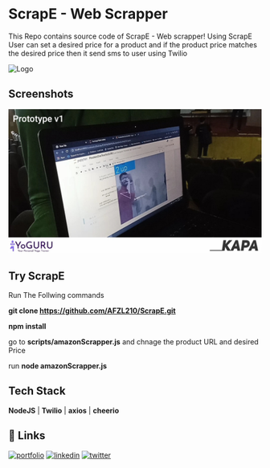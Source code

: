 
# ScrapE - Web Scrapper

This Repo contains source code of ScrapE - Web scrapper!
Using ScrapE User can set a desired price for a product and if the product price matches the desired price then it send sms to user using Twilio


![Logo](https://raw.githubusercontent.com/AFZL210/YoGURU/main/Ui-Images/LogoWithSlogan.png)


## Screenshots

![Logo](https://raw.githubusercontent.com/AFZL210/FrontendDESIGNS/main/1652543780195.jpg)


## Try ScrapE

Run The Follwing commands


**git clone https://github.com/AFZL210/ScrapE.git**

**npm install**

go to **scripts/amazonScrapper.js** and chnage the product URL and desired Price

run **node amazonScrapper.js**



  
## Tech Stack

**NodeJS** | **Twilio** | **axios** | **cheerio**
## 🔗 Links
[![portfolio](https://img.shields.io/badge/my_portfolio-000?style=for-the-badge&logo=ko-fi&logoColor=white)](https://katherinempeterson.com/)
[![linkedin](https://img.shields.io/badge/linkedin-0A66C2?style=for-the-badge&logo=linkedin&logoColor=white)](https://www.linkedin.com/)
[![twitter](https://img.shields.io/badge/twitter-1DA1F2?style=for-the-badge&logo=twitter&logoColor=white)](https://twitter.com/)

  

